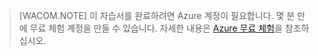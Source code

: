 > [WACOM.NOTE] 이 자습서를 완료하려면 Azure 계정이 필요합니다. 몇 분 만에 무료 체험 계정을 만들 수
> 있습니다. 자세한 내용은 [Azure 무료 체험][1]을 참조하십시오.



[1]: http://www.windowsazure.com/en-us/pricing/free-trial
